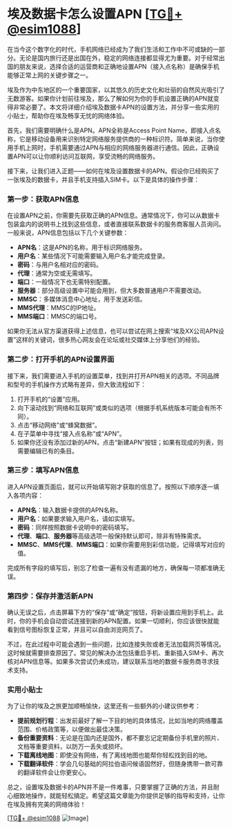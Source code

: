 # 埃及数据卡怎么设置APN [[TG💪+ @esim1088](https://t.me/s/esim1088)]

在当今这个数字化的时代，手机网络已经成为了我们生活和工作中不可或缺的一部分。无论是国内旅行还是出国在外，稳定的网络连接都显得尤为重要。对于经常出国的朋友来说，选择合适的运营商和正确地设置APN（接入点名称）是确保手机能够正常上网的关键步骤之一。

埃及作为中东地区的一个重要国家，以其悠久的历史文化和壮丽的自然风光吸引了无数游客。如果你计划前往埃及，那么了解如何为你的手机设置正确的APN就变得非常必要了。本文将详细介绍埃及数据卡APN的设置方法，并分享一些实用的小贴士，帮助你在埃及畅享无忧的网络体验。

首先，我们需要明确什么是APN。APN全称是Access Point Name，即接入点名称，它是移动设备用来识别特定网络服务提供商的一种标识符。简单来说，当你使用手机上网时，手机需要通过APN与相应的网络服务器进行通信。因此，正确设置APN可以让你顺利访问互联网，享受流畅的网络服务。

接下来，让我们进入正题——如何在埃及设置数据卡的APN。假设你已经购买了一张埃及的数据卡，并且手机支持插入SIM卡。以下是具体的操作步骤：

### 第一步：获取APN信息

在设置APN之前，你需要先获取正确的APN信息。通常情况下，你可以从数据卡包装盒内的说明书上找到这些信息，或者直接联系数据卡的服务商客服人员询问。一般来说，APN信息包括以下几个关键参数：

- **APN名**：这是APN的名称，用于标识网络服务。
- **用户名**：某些情况下可能需要输入用户名才能完成登录。
- **密码**：与用户名相对应的密码。
- **代理**：通常为空或无需填写。
- **端口**：一般情况下也无需特别配置。
- **服务器**：部分高级设置中可能会用到，但大多数普通用户不需要改动。
- **MMSC**：多媒体消息中心地址，用于发送彩信。
- **MMS代理**：MMSC的IP地址。
- **MMS端口**：MMSC的端口号。

如果你无法从官方渠道获得上述信息，也可以尝试在网上搜索“埃及XX公司APN设置”这样的关键词，很多热心网友会在论坛或社交媒体上分享他们的经验。

### 第二步：打开手机的APN设置界面

接下来，我们需要进入手机的设置菜单，找到并打开APN相关的选项。不同品牌和型号的手机操作方式略有差异，但大致流程如下：

1. 打开手机的“设置”应用。
2. 向下滚动找到“网络和互联网”或类似的选项（根据手机系统版本可能会有所不同）。
3. 点击“移动网络”或“蜂窝数据”。
4. 在子菜单中寻找“接入点名称”或“APN”。
5. 如果你还没有添加过新的APN，点击“新建APN”按钮；如果有现成的列表，则需要编辑已有的条目。

### 第三步：填写APN信息

进入APN设置页面后，就可以开始填写刚才获取的信息了。按照以下顺序逐一填入各项内容：

- **APN名**：输入数据卡提供的APN名称。
- **用户名**：如果要求输入用户名，请如实填写。
- **密码**：同样按照数据卡说明中的密码填写。
- **代理**、**端口**、**服务器**等高级选项一般保持默认即可，除非有特殊需求。
- **MMSC**、**MMS代理**、**MMS端口**：如果你需要用到彩信功能，记得填写对应的值。

完成所有字段的填写后，别忘了检查一遍有没有遗漏的地方，确保每一项都准确无误。

### 第四步：保存并激活新APN

确认无误之后，点击屏幕下方的“保存”或“确定”按钮，将新设置应用到手机上。此时，你的手机会自动尝试连接到新的APN配置。如果一切顺利，你应该很快就能看到信号图标恢复正常，并且可以自由浏览网页了。

不过，在此过程中可能会遇到一些问题，比如连接失败或者无法加载网页等情况。这时候就需要排查原因了。常见的解决办法包括重启手机、重新插入SIM卡、再次核对APN信息等。如果多次尝试仍未成功，建议联系当地的数据卡服务商寻求技术支持。

### 实用小贴士

为了让你的埃及之旅更加顺畅愉快，这里还有一些额外的小建议供参考：

- **提前规划行程**：出发前最好了解一下目的地的具体情况，比如当地的网络覆盖范围、价格政策等，以便做出最佳决策。
- **备份重要资料**：无论是在国内还是国外，都不要忘记定期备份手机里的照片、文档等重要资料，以防万一丢失或损坏。
- **下载离线地图**：即使没有网络，有了离线地图也能帮你轻松找到目的地。
- **下载翻译软件**：学会几句基础的阿拉伯语问候语固然好，但随身携带一款可靠的翻译软件会让你更安心。

总之，设置埃及数据卡的APN并不是一件难事，只要掌握了正确的方法，并且耐心细致地操作，就能轻松搞定。希望这篇文章能为你提供足够的指导和支持，让你在埃及拥有完美的网络体验！

[[TG💪+ @esim1088](https://t.me/s/esim1088) ![Image](https://i.postimg.cc/4NQfJmqS/Snipaste-2025-05-13-00-14-12.png)]
